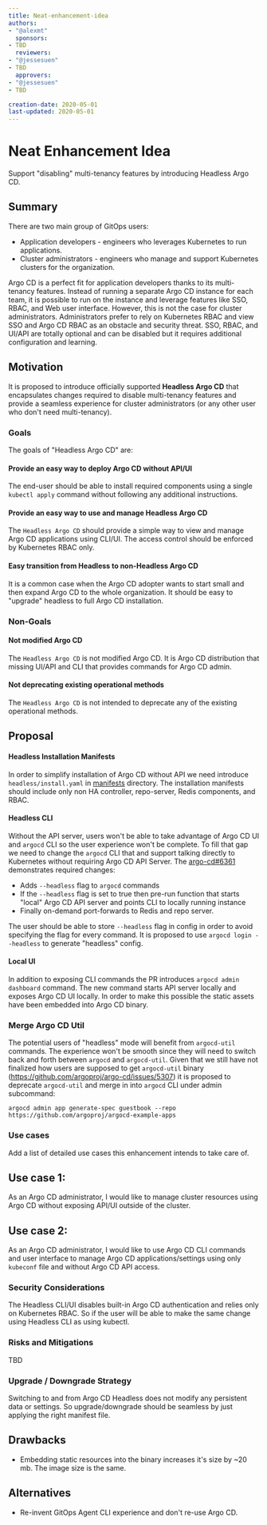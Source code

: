 ```yaml
---
title: Neat-enhancement-idea
authors:
- "@alexmt"
  sponsors:
- TBD
  reviewers:
- "@jessesuen"
- TBD
  approvers:
- "@jessesuen"
- TBD

creation-date: 2020-05-01
last-updated: 2020-05-01
---
```


# Neat Enhancement Idea

Support "disabling" multi-tenancy features by introducing Headless Argo CD.

## Summary

There are two main group of GitOps users:

* Application developers - engineers who leverages Kubernetes to run applications.
* Cluster administrators - engineers who manage and support Kubernetes clusters for the organization.

Argo CD is a perfect fit for application developers thanks to its multi-tenancy features. Instead of running a separate Argo CD instance for
each team, it is possible to run on the instance and leverage features like SSO, RBAC, and Web user interface. However, this is not the case
for cluster administrators. Administrators prefer to rely on Kubernetes RBAC and view SSO and Argo CD RBAC as an obstacle and security threat.
SSO, RBAC, and UI/API are totally optional and can be disabled but it requires additional configuration and learning.

## Motivation

It is proposed to introduce officially supported **Headless Argo CD** that encapsulates changes required to disable multi-tenancy features
and provide a seamless experience for cluster administrators (or any other user who don't need multi-tenancy).

### Goals

The goals of "Headless Argo CD" are:

#### Provide an easy way to deploy Argo CD without API/UI

The end-user should be able to install required components using a single `kubectl apply` command without following any additional instructions.

#### Provide an easy way to use and manage Headless Argo CD

The `Headless Argo CD` should provide a simple way to view and manage Argo CD applications using CLI/UI. The access control should be enforced by
Kubernetes RBAC only.

#### Easy transition from Headless to non-Headless Argo CD

It is a common case when the Argo CD adopter wants to start small and then expand Argo CD to the whole organization. It should be easy
to "upgrade" headless to full Argo CD installation.

### Non-Goals

#### Not modified Argo CD

The `Headless Argo CD` is not modified Argo CD. It is Argo CD distribution that missing UI/API and CLI that provides commands for Argo CD admin.

#### Not deprecating existing operational methods

The `Headless Argo CD` is not intended to deprecate any of the existing operational methods.

## Proposal

#### Headless Installation Manifests

In order to simplify installation of Argo CD without API we need introduce `headless/install.yaml` in [manifests](../../manifests) directory.
The installation manifests should include only non HA controller, repo-server, Redis components, and RBAC.

#### Headless CLI

Without the API server, users won't be able to take advantage of Argo CD UI and `argocd` CLI so the user experience won't be complete. To fill that gap
we need to change the `argocd` CLI that and support talking directly to Kubernetes without requiring Argo CD API Server. The [argo-cd#6361](https://github.com/argoproj/argo-cd/pull/6361)
demonstrates required changes:

* Adds `--headless` flag to `argocd` commands
* If the `--headless` flag is set to true then pre-run function that starts "local" Argo CD API server and points CLI to locally running instance
* Finally on-demand port-forwards to Redis and repo server.

The user should be able to store `--headless` flag in config in order to avoid specifying the flag for every command. It is proposed to use `argocd login --headless` to generate
"headless" config.

#### Local UI

In addition to exposing CLI commands the PR introduces `argocd admin dashboard` command. The new command starts API server locally and exposes Argo CD UI locally.
In order to make this possible the static assets have been embedded into Argo CD binary.

### Merge Argo CD Util

The potential users of "headless" mode will benefit from `argocd-util` commands. The experience won't be smooth since they will need to switch back and forth
between `argocd` and `argocd-util`. Given that we still have not finalized how users are supposed to get `argocd-util` binary (https://github.com/argoproj/argo-cd/issues/5307)
it is proposed to deprecate `argocd-util` and merge in into `argocd` CLI under admin subcommand:

```
argocd admin app generate-spec guestbook --repo https://github.com/argoproj/argocd-example-apps
```

### Use cases

Add a list of detailed use cases this enhancement intends to take care of.

## Use case 1:

As an Argo CD administrator, I would like to manage cluster resources using Argo CD without exposing API/UI outside of the cluster.

## Use case 2:

As an Argo CD administrator, I would like to use Argo CD CLI commands and user interface to manage Argo CD applications/settings using only `kubeconf` file and without Argo CD API access.

### Security Considerations

The Headless CLI/UI disables built-in Argo CD authentication and relies only on Kubernetes RBAC. So if the user will be able to make the same change using Headless CLI as using kubectl.

### Risks and Mitigations

TBD

### Upgrade / Downgrade Strategy

Switching to and from Argo CD Headless does not modify any persistent data or settings. So upgrade/downgrade should be seamless by just applying the right manifest file.

## Drawbacks

* Embedding static resources into the binary increases it's size by ~20 mb. The image size is the same.

## Alternatives

* Re-invent GitOps Agent CLI experience and don't re-use Argo CD.
